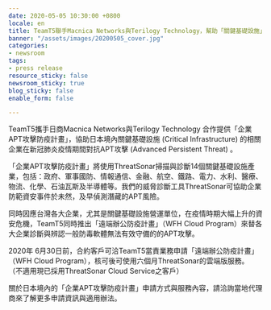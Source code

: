 ```yaml
---
date: 2020-05-05 10:30:00 +0800
locale: en
title: TeamT5聯手Macnica Networks與Terilogy Technology，幫助「關鍵基礎設施」對抗APT攻擊
banner: "/assets/images/20200505_cover.jpg"
categories:
- newsroom
tags:
- press release
resource_sticky: false
newsroom_sticky: true
blog_sticky: false
enable_form: false

---
```

TeamT5攜手日商Macnica Networks與Terilogy Technology 合作提供「企業APT攻擊防疫計畫」，協助日本境內關鍵基礎設施 (Critical Infrastructure) 的相關企業在新冠肺炎疫情期間對抗APT攻擊 (Advanced Persistent Threat) 。

「企業APT攻擊防疫計畫」將使用ThreatSonar掃描與診斷14個關鍵基礎設施產業，包括：政府、軍事國防、情報通信、金融、航空、鐵路、電力、水利、醫療、物流、化學、石油瓦斯及半導體等。我們的威脅診斷工具ThreatSonar可協助企業防範資安事件於未然，及早偵測潛藏的APT風險。

同時因應台灣各大企業，尤其是關鍵基礎設施營運單位，在疫情時期大幅上升的資安危機，TeamT5同時推出「遠端辦公防疫計畫」（WFH Cloud Program）來替各大企業診斷與辨認一般防毒軟體無法有效守備的的APT攻擊。

2020年 6月30日前，合約客戶可洽TeamT5當責業務申請「遠端辦公防疫計畫」（WFH Cloud Program），核可後可使用六個月ThreatSonar的雲端版服務。 （不適用現已採用ThreatSonar Cloud Service之客戶）

關於日本境內的「企業APT攻擊防疫計畫」申請方式與服務內容，請洽詢當地代理商來了解更多申請資訊與適用辦法。